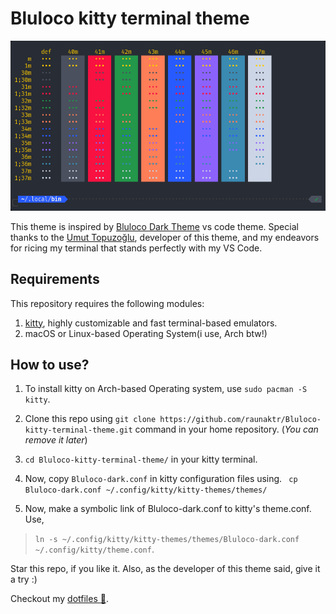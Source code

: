 # Bluloco kitty terminal theme

![Blueloco vscode Inspired kitty-theme](bluloco-vscode-inspired_kitty-theme_screenshot.png)

This theme is inspired by [Bluloco Dark Theme](https://github.com/uloco/theme-bluloco-dark) vs code theme. Special thanks to the [Umut Topuzoğlu](https://github.com/uloco/), developer of this theme, and my endeavors for ricing my terminal that stands perfectly with my VS Code.

## Requirements

This repository requires the following modules:

1. [kitty](https://sw.kovidgoyal.net/kitty/), highly customizable and fast terminal-based emulators.
2. macOS or Linux-based Operating System(i use, Arch btw!)

## How to use?

1. To install kitty on Arch-based Operating system, use `sudo pacman -S kitty`.
2. Clone this repo using
   `git clone https://github.com/raunaktr/Bluloco-kitty-terminal-theme.git`
   command in your home repository. (_You can remove it later_)

3. `cd Bluloco-kitty-terminal-theme/` in your kitty terminal.
4. Now, copy `Bluloco-dark.conf` in kitty configuration files using.
   ` cp Bluloco-dark.conf ~/.config/kitty/kitty-themes/themes/`
5. Now, make a symbolic link of Bluloco-dark.conf to kitty's theme.conf. Use,

> `ln -s ~/.config/kitty/kitty-themes/themes/Bluloco-dark.conf ~/.config/kitty/theme.conf`.

Star this repo, if you like it. Also, as the developer of this theme said, give it a try :)

Checkout my [dotfiles :wrench:](https://github.com/raunaktr/dotfiles).
